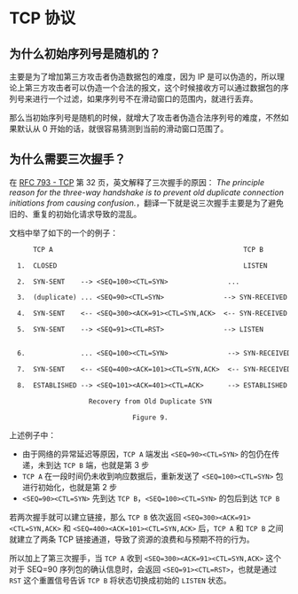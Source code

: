 # TCP 协议

## 为什么初始序列号是随机的？

主要是为了增加第三方攻击者伪造数据包的难度，因为 IP 是可以伪造的，所以理论上第三方攻击者可以伪造一个合法的报文，这个时候接收方可以通过数据包的序列号来进行一个过滤，如果序列号不在滑动窗口的范围内，就进行丢弃。

那么当初始序列号是随机的时候，就增大了攻击者伪造合法序列号的难度，不然如果默认从 0 开始的话，就很容易猜测到当前的滑动窗口范围了。

## 为什么需要三次握手？

在 [RFC 793 - TCP](https://datatracker.ietf.org/doc/html/rfc793) 第 32 页，英文解释了三次握手的原因： *The principle reason for the three-way handshake is to prevent old duplicate connection initiations from causing confusion.*，翻译一下就是说三次握手主要是为了避免旧的、重复的初始化请求导致的混乱。

文档中举了如下的一个的例子：

``` txt {5,7,11}
      TCP A                                                TCP B

  1.  CLOSED                                               LISTEN

  2.  SYN-SENT    --> <SEQ=100><CTL=SYN>               ...

  3.  (duplicate) ... <SEQ=90><CTL=SYN>               --> SYN-RECEIVED

  4.  SYN-SENT    <-- <SEQ=300><ACK=91><CTL=SYN,ACK>  <-- SYN-RECEIVED

  5.  SYN-SENT    --> <SEQ=91><CTL=RST>               --> LISTEN


  6.              ... <SEQ=100><CTL=SYN>               --> SYN-RECEIVED

  7.  SYN-SENT    <-- <SEQ=400><ACK=101><CTL=SYN,ACK>  <-- SYN-RECEIVED

  8.  ESTABLISHED --> <SEQ=101><ACK=401><CTL=ACK>      --> ESTABLISHED

                    Recovery from Old Duplicate SYN

                               Figure 9.
```

上述例子中：
  - 由于网络的异常延迟等原因，`TCP A` 端发出 `<SEQ=90><CTL=SYN>` 的包仍在传递，未到达 `TCP B` 端，也就是第 3 步
  - `TCP A` 在一段时间仍未收到响应数据后，重新发送了 `<SEQ=100><CTL=SYN>` 包进行初始化，也就是第 2 步
  - `<SEQ=90><CTL=SYN>` 先到达 `TCP B`，`<SEQ=100><CTL=SYN>` 的包后到达 `TCP B`

若两次握手就可以建立链接，那么 `TCP B` 依次返回 `<SEQ=300><ACK=91><CTL=SYN,ACK>` 和 `<SEQ=400><ACK=101><CTL=SYN,ACK>` 后，`TCP A` 和 `TCP B` 之间就建立了两条 TCP 链接通道，导致了资源的浪费和与预期不符的行为。

所以加上了第三次握手，当 `TCP A` 收到 `<SEQ=300><ACK=91><CTL=SYN,ACK>` 这个对于 SEQ=90 序列包的确认信息时，会返回 `<SEQ=91><CTL=RST>`，也就是通过 `RST` 这个重置信号告诉 `TCP B` 将状态切换成初始的 `LISTEN` 状态。

<Vssue title="TCP 协议" />

